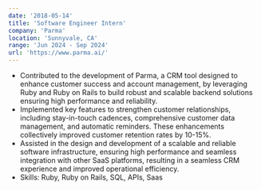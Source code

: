 ```yaml
---
date: '2018-05-14'
title: 'Software Engineer Intern'
company: 'Parma'
location: 'Sunnyvale, CA'
range: 'Jun 2024 - Sep 2024'
url: 'https://www.parma.ai/'
---
```


- Contributed to the development of Parma, a CRM tool designed to enhance customer success and account management, by leveraging Ruby and Ruby on Rails to build robust and scalable backend solutions ensuring high performance and reliability.
- Implemented key features to strengthen customer relationships, including stay-in-touch cadences, comprehensive customer data management, and automatic reminders. These enhancements collectively improved customer retention rates by 10-15%.
- Assisted in the design and development of a scalable and reliable software infrastructure, ensuring high performance and seamless integration with other SaaS platforms, resulting in a seamless CRM experience and improved operational efficiency.
- Skills: Ruby, Ruby on Rails, SQL, APIs, Saas

